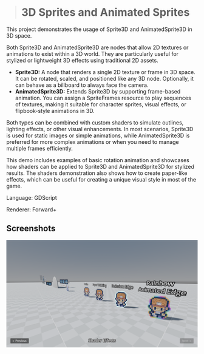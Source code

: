 ># 3D Sprites and Animated Sprites

This project demonstrates the usage of Sprite3D and AnimatedSprite3D in 3D
space.

Both Sprite3D and AnimatedSprite3D are nodes that allow 2D textures or
animations to exist within a 3D world. They are particularly useful for stylized
or lightweight 3D effects using traditional 2D assets.

- **Sprite3D:** A node that renders a single 2D texture or frame in 3D space. It
  can be rotated, scaled, and positioned like any 3D node. Optionally, it can
  behave as a billboard to always face the camera.
- **AnimatedSprite3D:** Extends Sprite3D by supporting frame-based animation. You
  can assign a SpriteFrames resource to play sequences of textures, making it
  suitable for character sprites, visual effects, or flipbook-style animations in
  3D.

Both types can be combined with custom shaders to simulate outlines, lighting
effects, or other visual enhancements. In most scenarios, Sprite3D is used for
static images or simple animations, while AnimatedSprite3D is preferred for more
complex animations or when you need to manage multiple frames efficiently.

This demo includes examples of basic rotation animation and showcases how
shaders can be applied to Sprite3D and AnimatedSprite3D for stylized results.
The shaders demonstration also shows how to create paper-like effects, which can
be useful for creating a unique visual style in most of the game.

Language: GDScript

Renderer: Forward+

## Screenshots

![Screenshot](screenshots/3d_sprites.webp)
